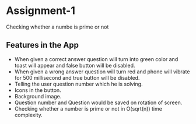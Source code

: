 # Assignment-1
Checking whether a numbe is prime or not

 ## Features in the App
  * When given a correct answer question will turn into green color and toast will appear and false button will be disabled.
  * When given a wrong answer question will turn red and phone will vibrate for 500 millisecond and true button will be disabled.
  * Telling the user question number which he is solving.
  * Icons in the button.
  * Background image.
  * Question number and Question would be saved on rotation of screen.
  * Checking whether a number is prime or not in O(sqrt(n)) time complexity.
